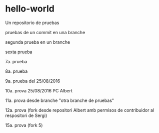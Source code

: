# hello-world
Un repositorio de pruebas


pruebas de un commit en una branche


segunda prueba en un branche


sexta prueba

7a. prueba

8a. prueba

9a. prueba del 25/08/2016

10a. prova 25/08/2016 PC Albert

11a. prova  desde branche "otra branche de pruebas"

12a. prova (fork desde repositori Albert amb permisos de contribuidor al respositori de Sergi)

15a. prova (fork 5)
